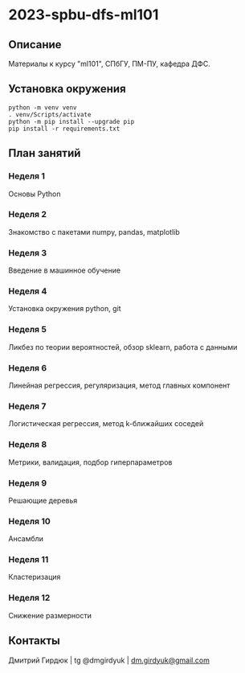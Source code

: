 # 2023-spbu-dfs-ml101


## Описание
Материалы к курсу "ml101", СПбГУ, ПМ-ПУ, кафедра ДФС.


## Установка окружения
```console
python -m venv venv
. venv/Scripts/activate
python -m pip install --upgrade pip
pip install -r requirements.txt
```


## План занятий

### Неделя 1
Основы Python


### Неделя 2
Знакомство с пакетами numpy, pandas, matplotlib


### Неделя 3
Введение в машинное обучение


### Неделя 4
Установка окружения python, git


### Неделя 5
Ликбез по теории вероятностей, обзор sklearn, работа с данными


### Неделя 6
Линейная регрессия, регуляризация, метод главных компонент


### Неделя 7
Логистическая регрессия, метод k-ближайших соседей


### Неделя 8
Метрики, валидация, подбор гиперпараметров


### Неделя 9
Решающие деревья


### Неделя 10
Ансамбли


### Неделя 11
Кластеризация


### Неделя 12
Снижение размерности


## Контакты
Дмитрий Гирдюк | tg @dmgirdyuk | <dm.girdyuk@gmail.com>
